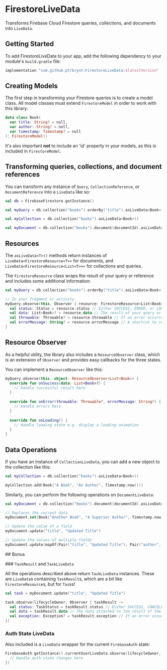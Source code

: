 # FirestoreLiveData

Transforms Firebase Cloud Firestore queries, collections, and documents into `LiveData`.

## Getting Started

To add FirestoreLiveData to your app, add the following dependency to your module's `build.gradle` file:
```gradle
implementation "com.github.ptrbrynt:FirestoreLiveData:$latestVersion"
```

## Creating Models

The first step in transforming your Firestore queries is to create a model class. All model classes must extend `FirestoreModel` in order to work with this library:
```kotlin
data class Book(
  var title: String? = null,
  var author: String? = null,
  var timestamp: Timestamp? = null
): FirestoreModel()
```

It's also important **not** to include an 'id' property in your models, as this is included in `FirestoreModel`.

## Transforming queries, collections, and document references

You can transform any instance of `Query`, `CollectionReference`, or `DocumentReference` into a `LiveData` like so:

```kotlin
val db = FirebaseFirestore.getInstance()

val myQuery = db.collection("books").orderBy("title").asLiveData<Book>()

val myCollection = db.collection("books").asLiveData<Book>()

val myDocument = db.collection("books").document(documentId).asLiveData<Book>()
```

## Resources

The `asLiveData<T>()` methods return instances of `LiveData<FirestoreResource<T>>` for documents, and `LiveData<FirestoreResource<List<T>>>` for collections and queries.

The `FirestoreResource` class wraps the result of your query or reference and includes some additional information:

```kotlin
val myQuery = db.collection("books").orderBy("title").asLiveData<Book>()

// In your fragment or activity
myQuery.observe(this, Observer { resource: FirestoreResource<List<Book>> ->
  val status: Status = resource.status // Either SUCCESS, ERROR, or LOADING
  val data: List<Book>? = resource.data // The result of your query or reference, when status is SUCCESS
  val throwable: Throwable? = resource.throwable // If an error occurred, the details are here, when status is ERROR
  val errorMessage: String? = resource.errorMessage // A shortcut to resource.throwable?.localizedMessage
}
```

## Resource Observer

As a helpful utility, the library also includes a `ResourceObserver` class, which is an extension of `Observer` and provides easy callbacks for the three states.

You can implement a `ResourceObserver` like this:

```kotlin
myQuery.observe(this, object: ResourceObserver<List<Book>> {
  override fun onSuccess(data: List<Book>?) {
    // Handle successful result here
  }
  
  override fun onError(throwable: Throwable?, errorMessage: String?) {
    // Handle errors here
  }
  
  override fun onLoading() {
    // Handle loading state e.g. display a loading animation
  }
}
```

## Data Operations

If you have an instance of `CollectionLiveData`, you can add a new object to the collection like this:
```kotlin
val myCollection = db.collection("books").asLiveData<Book>()

myCollection.add(Book("A Book", "An Author", Timestamp.now()))

```

Similarly, you can perform the following operations on `DocumentLiveData`:

```kotlin
val myDocument = db.collection("books").document(documentId).asLiveData<Book>()

// Replaces the current data
myDocument.set(Book("Another Book", "A Superior Author", Timestamp.now())

// Update the value of a field
myDocument.update("title", "Updated Title")

// Update the values of multiple fields
myDocument.update(mapOf(Pair("title", "Updated Title"), Pair("author", "New Author")))

```

## Bonus

### `TaskResult` and `TaskLiveData`

All the operations described above return `TaskLiveData` instances. These are `LiveData`s containing `TaskResult`s, which are a bit like `FirestoreResource`s, but for `Task`s!
```kotlin
val task = myDocument.update("title", "Updated Title")

task.observe(lifecycleOwner, Observer { taskResult ->
  val status: TaskStatus = taskResult.status // Either SUCCESS, CANCELLED, FAILED, or RUNNING
  val data = taskResult.data // The data attached to the result of the task. Only present for add operations on collections, and will be the reference to the newly added item
  val exception: Exception? = taskResult.exception // If an error occurred, this exception will provide information
})
```

### Auth State LiveData

Also included is a `LiveData` wrapper for the current `FirebaseAuth` state:
```kotlin
FirebaseAuth.getInstance().currentUserLiveData.observe(lifecycleOwner, Observer { currentUser: FirebaseUser ->
  // Handle auth state changes here
})
```

